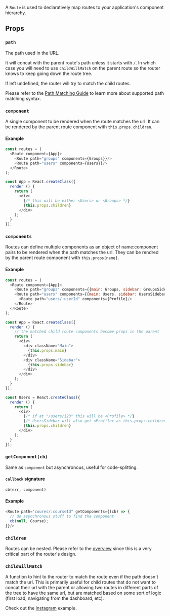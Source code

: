 A `Route` is used to declaratively map routes to your application's
component hierarchy.

Props
-----

### `path`

The path used in the URL.

It will concat with the parent route's path unless it starts with `/`.
In which case you will need to use `childWillMatch` on the parent route
so the router knows to keep going down the route tree.

If left undefined, the router will try to match the child routes.

Please refer to the [Path Matching Guide][path-matching] to learn more
about supported path matching syntax.

### `component`

A single component to be rendered when the route matches the url. It can
be rendered by the parent route component with `this.props.children`.

#### Example

```js
const routes = (
  <Route component={App}>
    <Route path="groups" components={Groups}}/>
    <Route path="users" components={Users}}/>
  </Route>
);

const App = React.createClass({
  render () {
    return (
      <div>
        {/* this will be either <Users> or <Groups> */}
        {this.props.children}
      </div>
    );
  }
});
```

### `components`

Routes can define multiple components as an object of name:component
pairs to be rendered when the path matches the url. They can be rendred
by the parent route component with `this.props[name]`.

#### Example

```js
const routes = (
  <Route component={App}>
    <Route path="groups" components={{main: Groups, sidebar: GroupsSidebar}}/>
    <Route path="users" components={{main: Users, sidebar: UsersSidebar}}>
      <Route path="users/:userId" components={Profile}/>
    </Route>
  </Route>
);

const App = React.createClass({
  render () {
    // the matched child route components become props in the parent
    return (
      <div>
        <div className="Main">
          {this.props.main}
        </div>
        <div className="Sidebar">
          {this.props.sidebar}
        </div>
      </div>
    );
  }
});

const Users = React.createClass({
  render () {
    return (
      <div>
        {/* if at "/users/123" this will be <Profile> */}
        {/* UsersSidebar will also get <Profile> as this.props.children */}
        {this.props.children}
      </div>
    );
  }
});
```

### `getComponent(cb)`

Same as `component` but asynchronous, useful for code-splitting.

#### `callback` signature

`cb(err, component)`

#### Example

```js
<Route path="coures/:courseId" getComponents={(cb) => {
  // do asynchronous stuff to find the component
  cb(null, Course);
}}/>
```

### `children`

Routes can be nested. Please refer to the [overview][overview] since this
is a very critical part of the router's design.

### `childWillMatch`

A function to hint to the router to match the route even if the path
doesn't match the url. This is primarily useful for child routes that do
not want to concat their url with the parent or allowing two routes in
different parts of the tree to have the same url, but are matched based
on some sort of logic (first load, navigating from the dashboard, etc).

Check out the [instagram][instragram-example] example.

  [overview]:#TODO
  [path-matching]:#TODO
  [ignoreScrollBehavior]:#TODO
  [instragram-example]:#TODO

